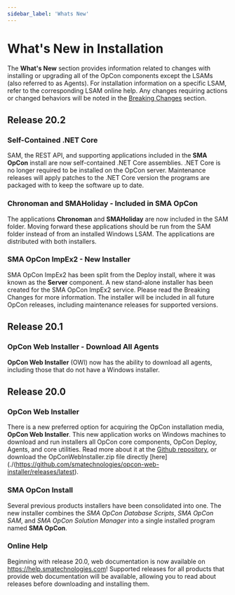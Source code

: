```yaml
---
sidebar_label: 'Whats New'
---
```


# What's New in Installation

The **What's New** section provides information related to changes with
installing or upgrading all of the OpCon
components except the LSAMs (also referred to as Agents). For
installation information on a specific LSAM, refer to the corresponding
LSAM online help. Any changes requiring actions or changed behaviors
will be noted in the [Breaking Changes](/installation/breaking-changes) section.

## Release 20.2

### Self-Contained .NET Core

SAM, the REST API, and supporting applications included in the **SMA
OpCon** install are now self-contained .NET Core assemblies. .NET Core
is no longer required to be installed on the OpCon server. Maintenance
releases will apply patches to the .NET Core version the programs are
packaged with to keep the software up to date.

### Chronoman and SMAHoliday - Included in SMA OpCon

The applications **Chronoman** and **SMAHoliday** are now included in
the SAM folder. Moving forward these applications should be run from the
SAM folder instead of from an installed Windows LSAM. The applications
are distributed with both installers.

### SMA OpCon ImpEx2 - New Installer

SMA OpCon ImpEx2 has been split from the Deploy install, where it was
known as the **Server** component. A new stand-alone installer has been
created for the SMA OpCon ImpEx2 service. Please read the Breaking
Changes for more information. The installer will be included in all
future OpCon releases, including maintenance releases for supported
versions.

## Release 20.1

### OpCon Web Installer - Download All Agents

**OpCon Web Installer** (OWI) now has the ability to download all
agents, including those that do not have a Windows installer.

## Release 20.0

### OpCon Web Installer

There is a new preferred option for acquiring the OpCon installation
media, **OpCon Web Installer**. This new application works on Windows
machines to download and run installers all OpCon core components, OpCon
Deploy, Agents, and core utilities. Read more about it at the [Github repository](https://github.com/smatechnologies/opcon-web-installer), or
download the OpConWebInstaller.zip file directly
[here](./(<https://github.com/smatechnologies/opcon-web-installer/releases/latest>).

### SMA OpCon Install

Several previous products installers have been consolidated into one.
The new installer combines the *SMA OpCon Database Scripts*, *SMA OpCon
SAM*, and *SMA OpCon Solution Manager* into a single installed program
named **SMA OpCon**.

### Online Help

Beginning with release 20.0, web documentation is now available on
<https://help.smatechnologies.com>! Supported releases for all products
that provide web documentation will be available, allowing you to read
about releases before downloading and installing them.
